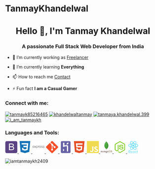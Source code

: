 # TanmayKhandelwal
<h1 align="center">Hello 👋, I'm Tanmay Khandelwal</h1>
<h3 align="center">A passionate Full Stack Web Developer from India</h3>

<!-- <p align="left"> <img src="https://komarev.com/ghpvc/?username=iamtanmaykh2409&label=Profile%20views&color=0e75b6&style=flat" alt="iamtanmaykh2409" /> </p> -->

- 🔭 I’m currently working as [Freelancer](https://www.fiverr.com/share/NWRjDN)

- 🌱 I’m currently learning **Everything**

- 📫 How to reach me [Contact](iamtanmaykh07@gmail.com)

- ⚡ Fun fact **I am a Casual Gamer**

<h3 align="left">Connect with me:</h3>
<p align="left">
<a href="https://twitter.com/tanmayk85216465" target="blank"><img align="center" src="https://cdn.jsdelivr.net/npm/simple-icons@3.0.1/icons/twitter.svg" alt="tanmayk85216465" height="30" width="40" /></a>
<a href="https://www.linkedin.com/in/itstanmaykhandelwal/" target="blank"><img align="center" src="https://cdn.jsdelivr.net/npm/simple-icons@3.0.1/icons/linkedin.svg" alt="khandelwaltanmay" height="30" width="40" /></a>
<a href="https://www.facebook.com/itstanmaykhandelwal/" target="blank"><img align="center" src="https://cdn.jsdelivr.net/npm/simple-icons@3.0.1/icons/facebook.svg" alt="tanmaya.khandelwal.399" height="30" width="40" /></a>
<a href="https://www.instagram.com/itstanmaykhandelwal/" target="blank"><img align="center" src="https://cdn.jsdelivr.net/npm/simple-icons@3.0.1/icons/instagram.svg" alt="i_am_tanmaykh" height="30" width="40" /></a>
</p>

<h3 align="left">Languages and Tools:</h3>
<p align="left"> <a href="https://getbootstrap.com" target="_blank"> <img src="images/bootstrap.svg" alt="bootstrap" width="40" height="40"/> </a> <a href="https://www.w3schools.com/css/" target="_blank"> <img src="images/css.svg" alt="css3" width="40" height="40"/> </a> <a href="https://expressjs.com" target="_blank"> <img src="images/express.svg" alt="express" width="40" height="40"/> </a> <a href="https://git-scm.com/" target="_blank"> <img src="images/git.svg" alt="git" width="40" height="40"/> </a> <a href="https://heroku.com" target="_blank"> <img src="images/heroku.svg" alt="heroku" width="40" height="40"/> </a> <a href="https://www.w3.org/html/" target="_blank"> <img src="images/html.svg" alt="html5" width="40" height="40"/> </a> <a href="https://developer.mozilla.org/en-US/docs/Web/JavaScript" target="_blank"> <img src="images/js.svg" alt="javascript" width="40" height="40"/> </a> <a href="https://www.mongodb.com/" target="_blank"> <img src="images/mongo.svg" alt="mongodb" width="40" height="40"/> </a> <a href="https://nodejs.org" target="_blank"> <img src="images/node.svg" alt="nodejs" width="40" height="40"/> </a> <a href="https://reactjs.org/" target="_blank"> <img src="images/react.svg" alt="react" width="40" height="40"/> </a> </p>

<p><img align="left" src="https://github-readme-stats.vercel.app/api/top-langs?username=iamtanmaykh2409&show_icons=true&locale=en&layout=compact" alt="iamtanmaykh2409" /></p>

